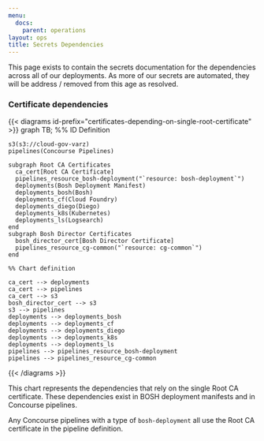 ```yaml
---
menu:
  docs:
    parent: operations
layout: ops
title: Secrets Dependencies
---
```


This page exists to contain the secrets documentation for the dependencies
across all of our deployments. As more of our secrets are automated, they will
be address / removed from this age as resolved.

### Certificate dependencies

{{< diagrams id-prefix="certificates-depending-on-single-root-certificate" >}}
graph TB;
    %% ID Definition

    s3(s3://cloud-gov-varz)
    pipelines(Concourse Pipelines)

    subgraph Root CA Certificates
      ca_cert[Root CA Certificate]
      pipelines_resource_bosh-deployment("`resource: bosh-deployment`")
      deployments(Bosh Deployment Manifest)
      deployments_bosh(Bosh)
      deployments_cf(Cloud Foundry)
      deployments_diego(Diego)
      deployments_k8s(Kubernetes)
      deployments_ls(Logsearch)
    end
    subgraph Bosh Director Certificates
      bosh_director_cert[Bosh Director Certificate]
      pipelines_resource_cg-common("`resource: cg-common`")
    end

    %% Chart definition

    ca_cert --> deployments
    ca_cert --> pipelines
    ca_cert --> s3
    bosh_director_cert --> s3
    s3 --> pipelines
    deployments --> deployments_bosh
    deployments --> deployments_cf
    deployments --> deployments_diego
    deployments --> deployments_k8s
    deployments --> deployments_ls
    pipelines --> pipelines_resource_bosh-deployment
    pipelines --> pipelines_resource_cg-common

{{< /diagrams >}}

This chart represents the dependencies that rely on the single Root CA
certificate. These dependencies exist in BOSH deployment manifests and in
Concourse pipelines.

Any Concourse pipelines with a type of `bosh-deployment` all use the Root CA
certificate in the pipeline definition.

